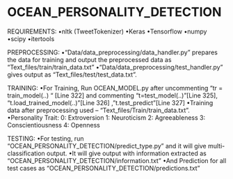 # OCEAN_PERSONALITY_DETECTION
REQUIREMENTS:
•nltk (TweetTokenizer)
•Keras
•Tensorflow
•numpy
•scipy
•itertools

PREPROCESSING:
•“Data/data_preprocessing/data_handler.py” prepares the data for training and output the preprocessed data as “Text_files/train/train_data.txt” 
•“Data/data_preprocessing/test_handler.py”  gives output as  “Text_files/test/test_data.txt”. 

TRAINING:
•For Training, Run OCEAN_MODEL.py after uncommenting “tr = train_model(..) “ [Line 322] and commenting “t=test_model(..)”[Line 325], “t.load_trained_model(..)”[Line   326] ,”t.test_predict”[Line 327]
•Training data after preprocessing used – “Text_files/Train/train_data.txt”.
•Personality Trait:
0:  Extroversion
1:  Neuroticism
2:  Agreeableness
3:  Conscientiousness
4:  Openness

TESTING:
•For testing, run “OCEAN_PERSONALITY_DETECTION/predict_type.py”  and it will give multi-classification output.
•It will give output with information extracted as “OCEAN_PERSONALITY_DETECTION/information.txt”
•And Prediction for all test cases as “OCEAN_PERSONALITY_DETECTION/predictions.txt”

